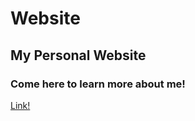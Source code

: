 # Website
## My Personal Website
### Come here to learn more about me!
[Link!](https://www.matthew-mcclain.com)
